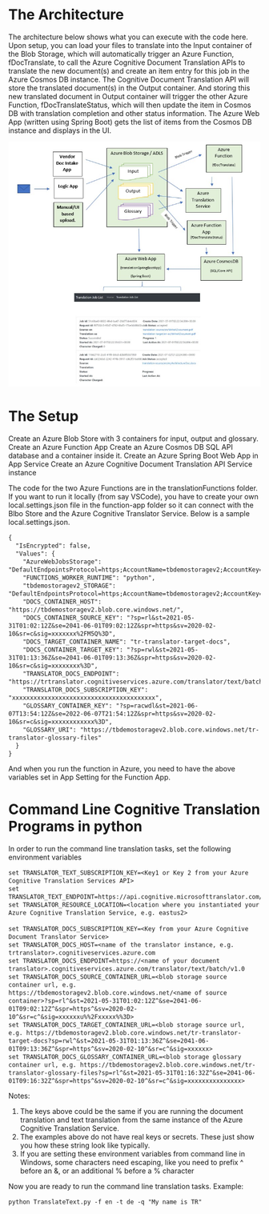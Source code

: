 # The Architecture
The architecture below shows what you can execute with the code here. Upon setup, you can load your files to translate into the Input container of the Blob Storage, which will automatically trigger an Azure Function, fDocTranslate, to call the Azure Cognitive Document Translation APIs to translate the new document(s) and create an item entry for this job in the Azure Cosmos DB instance. The Cognitive Document Translation API will store the translated document(s) in the Output container. And storing this new translated document in Output container will trigger the other Azure Function, fDocTranslateStatus, which will then update the item in Cosmos DB with translation completion and other status information. The Azure Web App (written using Spring Boot) gets the list of items from the Cosmos DB instance and displays in the UI.

![Architecture URL](/images/architecture.jpg)

# The Setup
Create an Azure Blob Store with 3 containers for input, output and glossary.
Create an Azure Function App
Create an Azure Cosmos DB SQL API database and a container inside it.
Create an Azure Spring Boot Web App in App Service
Create an Azure Cognitive Document Translation API Service instance

The code for the two Azure Functions are in the translationFunctions folder. If you want to run it locally (from say VSCode), you have to create your own local.settings.json file in the function-app folder so it can connect with the Blbo Store and the Azure Cognitive Translator Service. Below is a sample local.settings.json.
```
{
  "IsEncrypted": false,
  "Values": {
    "AzureWebJobsStorage": "DefaultEndpointsProtocol=https;AccountName=tbdemostoragev2;AccountKey=xxxxxxxxxx==;EndpointSuffix=core.windows.net",
    "FUNCTIONS_WORKER_RUNTIME": "python",
    "tbdemostoragev2_STORAGE": "DefaultEndpointsProtocol=https;AccountName=tbdemostoragev2;AccountKey=xxxxxxxxxx==;EndpointSuffix=core.windows.net",
    "DOCS_CONTAINER_HOST": "https://tbdemostoragev2.blob.core.windows.net/",
    "DOCS_CONTAINER_SOURCE_KEY": "?sp=rl&st=2021-05-31T01:02:12Z&se=2041-06-01T09:02:12Z&spr=https&sv=2020-02-10&sr=c&sig=xxxxxxx%2FM5Q%3D",
    "DOCS_TARGET_CONTAINER_NAME": "tr-translator-target-docs",
    "DOCS_CONTAINER_TARGET_KEY": "?sp=rwl&st=2021-05-31T01:13:36Z&se=2041-06-01T09:13:36Z&spr=https&sv=2020-02-10&sr=c&sig=xxxxxxxx%3D",
    "TRANSLATOR_DOCS_ENDPOINT": "https://trtranslator.cognitiveservices.azure.com/translator/text/batch/v1.0",
    "TRANSLATOR_DOCS_SUBSCRIPTION_KEY": "xxxxxxxxxxxxxxxxxxxxxxxxxxxxxxxxxxxxxxxx",
    "GLOSSARY_CONTAINER_KEY": "?sp=racwdl&st=2021-06-07T13:54:12Z&se=2022-06-07T21:54:12Z&spr=https&sv=2020-02-10&sr=c&sig=xxxxxxxxxxxx%3D",
    "GLOSSARY_URI": "https://tbdemostoragev2.blob.core.windows.net/tr-translator-glossary-files"
  }
}
```
And when you run the function in Azure, you need to have the above variables set in App Setting for the Function App.

# Command Line Cognitive Translation Programs in python

In order to run the command line translation tasks, set the following environment variables 

```
set TRANSLATOR_TEXT_SUBSCRIPTION_KEY=<Key1 or Key 2 from your Azure Cognitive Translation Services API>
set TRANSLATOR_TEXT_ENDPOINT=https://api.cognitive.microsofttranslator.com/
set TRANSLATOR_RESOURCE_LOCATION=<location where you instantiated your Azure Cognitive Translation Service, e.g. eastus2>

set TRANSLATOR_DOCS_SUBSCRIPTION_KEY=<Key from your Azure Cognitive Document Translator Service>
set TRANSLATOR_DOCS_HOST=<name of the translator instance, e.g. trtranslator>.cognitiveservices.azure.com
set TRANSLATOR_DOCS_ENDPOINT=https://<name of your document translator>.cognitiveservices.azure.com/translator/text/batch/v1.0
set TRANSLATOR_DOCS_SOURCE_CONTAINER_URL=<blob storage source container url, e.g. https://tbdemostoragev2.blob.core.windows.net/<name of source container>?sp=rl^&st=2021-05-31T01:02:12Z^&se=2041-06-01T09:02:12Z^&spr=https^&sv=2020-02-10^&sr=c^&sig=xxxxxxu%%2Fxxxxx%%3D>
set TRANSLATOR_DOCS_TARGET_CONTAINER_URL=<blob storage source url, e.g. https://tbdemostoragev2.blob.core.windows.net/tr-translator-target-docs?sp=rwl^&st=2021-05-31T01:13:36Z^&se=2041-06-01T09:13:36Z^&spr=https^&sv=2020-02-10^&sr=c^&sig=xxxxxx>
set TRANSLATOR_DOCS_GLOSSARY_CONTAINER_URL=<blob storage glossary container url, e.g. https://tbdemostoragev2.blob.core.windows.net/tr-translator-glossary-files?sp=rl^&st=2021-05-31T01:16:32Z^&se=2041-06-01T09:16:32Z^&spr=https^&sv=2020-02-10^&sr=c^&sig=xxxxxxxxxxxxxxx>
```
Notes: 
1. The keys above could be the same if you are running the document translation and text translation from the same instance of the Azure Cognitive Translation Service.
2. The examples above do not have real keys or secrets. These just show you how these string look like typically. 
3. If you are setting these environment variables from command line in Windows, some characters need escaping, like you need to prefix ^ before an &, or an additional % before a % character

Now you are ready to run the command line translation tasks.
Example: 
```
python TranslateText.py -f en -t de -q "My name is TR"
```
